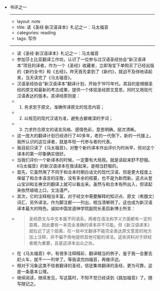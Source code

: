- 书评之一
    - ---
    - layout: note
    - title: 读《圣经·新汉语译本》札记之一：马太福音
    - categories: reading
    - tags: 写作
    - ---
    - 读《圣经·新汉语译本》札记之一：马太福音
    - 参加莎士比亚翻译工作坊，认识了一位参与过汉语圣经协会“新汉语译本”项目的译者，作为一个《圣经》收藏者，立即淘宝下单购买了已经出版的《新约全书》和《五经》。昨天首先拿到了《新约》，就迫不及待地读起来，当天读完了《马太福音》。
    - 汉语圣经协会“新汉语译本”翻译计划，开始于1970年代。其目的是根据圣经的原文和最新的考古成果，提供一个体现圣经原文意思，同时又用现代汉语表达的版本。其译经原则是：
    - 1. 务求忠于原文，准确传译原文的信息内容；
    - 2. 以规范的现代汉语为准，避免古僻难深的字词；
    - 3. 力求符合原文的语言风格、感情色彩，意思明确，层次清晰。
    - 这一庞大的翻译计划已经进行了40多年，老的一代倒下，新的一代接上。我所认识的这位译者，就是年轻一代参与者的代表。
    - 我目前只读了《马太福音》，对整个新约译本作出评价为时尚早，但对这个译本的第一印象确实很好。
    - 当我们评价一个新译本的时候，一定要有大局观。就是读起来舒不舒服。《马太福音》的新汉语译本在我读起来，是相当舒服的。
    - 首先，它虽然用了不同于和合本时期白话文的现代汉语，但是更大程度上保留了和合本语言的庄敬，没有多余的枝蔓，也不是为新而新。这点从登山宝训和主祷文的翻译上就可以看出来。虽然与和合本有所出入，但读起来依然琅琅上口，文法谨严。
    - 其次，它的注释相当丰富。对于经文中需要解释的知识点、原文（希腊文）词汇、另外译法，作为脚注都一一列出，相当清晰明了。这也成为新汉语译本最大的特色。诚如中国宣道神学院副院长麦启新博士所言：
    - > 圣经原文与中文本属不同语系，两者在语法和字义方面都有一定的距离，因此要有一本完全准确的译本并不可能。但《新汉语译本》就拉近了这个距离，在一些中文翻译不能完全表达原文意思的地方加上注释，并不偏不倚地提供其他可能的译法。这些资料对于研经者极为重要，且是这译本出众之处。
    - 在《马太福音》中，有很多注释精彩、翻译精当的例子，鉴于我一会要去赶火车，就不一一列举了。等我读完四福音，再做评述。
    - 相对于冯象这类不信者翻译的圣经，信徒集体翻译的圣经，更为可靠，这是一条基本公理。
    - 继续阅读，继续发见，写这篇时，不知不觉已经读到《路加福音》了。随写随记之。
